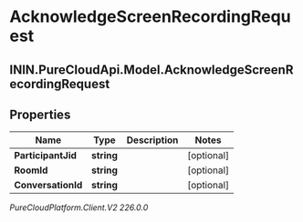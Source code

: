 # AcknowledgeScreenRecordingRequest

## ININ.PureCloudApi.Model.AcknowledgeScreenRecordingRequest

## Properties

|Name | Type | Description | Notes|
|------------ | ------------- | ------------- | -------------|
| **ParticipantJid** | **string** |  | [optional] |
| **RoomId** | **string** |  | [optional] |
| **ConversationId** | **string** |  | [optional] |



_PureCloudPlatform.Client.V2 226.0.0_
